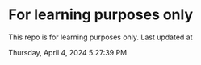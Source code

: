 # For learning purposes only
This repo is for learning purposes only.
Last updated at

Thursday, April 4, 2024 5:27:39 PM

